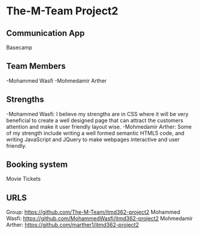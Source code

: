 # The-M-Team Project2

## Communication App
Basecamp

## Team Members
-Mohammed Wasfi
-Mohmedamir Arther

## Strengths
-Mohammed Wasfi: I believe my strengths are in CSS where it will be very beneficial to create a well designed page that can attract the customers attention and make it user friendly layout wise.
-Mohmedamir Arther: Some of my strength include writing a well formed semantic HTML5 code, and writing JavaScript and JQuery to make webpages interactive and user friendly.

## Booking system
Movie Tickets

## URLS
Group: https://github.com/The-M-Team/itmd362-project2
Mohammed Wasfi: https://github.com/MohammedWasfi/itmd362-project2
Mohmedamir Arther: https://github.com/marther1/itmd362-project2
